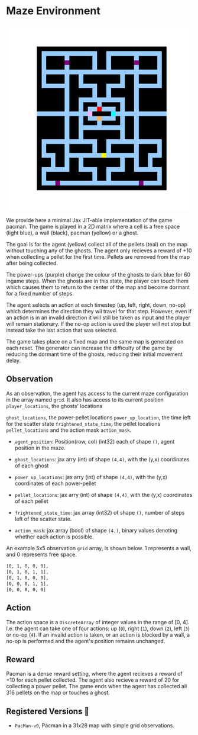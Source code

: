 # Maze Environment

<p align="center">
        <img src="../env_anim/pacman.gif" width="600"/>
</p>

We provide here a minimal Jax JIT-able implementation of the game pacman. The game is played in a 2D matrix where a cell is a free space (light blue), a wall (black), pacman (yellow) or a ghost.


The goal is for the agent (yellow) collect all of the pellets (teal) on the map without touching any of the ghosts. The agent only recieves a reward of +10 when collecting a pellet for the first time. Pellets are removed from the map after being collected. 

The power-ups (purple) change the colour of the ghosts to dark blue for 60 ingame steps. When the ghosts are in this state, the player can touch them which causes them to return to the center of the map and become dormant for a fixed number of steps.

The agent selects an action at each timestep (up, left, right, down, no-op) which determines the direction they wil travel for that step. However, even if an action is in an invalid direction it will still be taken as input and the player will remain stationary. If the no-op action is used the player will not stop but instead take the last action that was selected.

The game takes place on a fixed map and the same map is generated on each reset. The generator can increase the difficulty of the game by reducing the dormant time of the ghosts, reducing their initial movement delay.

## Observation
As an observation, the agent has access to the current maze configuration in the array named
`grid`. It also has access to its current position `player_locations`, the ghosts' locations

`ghost_locations`, the power-pellet locations `power_up_location`, the time left for the scatter state `frightened_state_time`, the pellet locations `pellet_locations` and the action
mask `action_mask`.

- `agent_position`: Position(row, col) (int32) each of shape `()`, agent position in the maze.

- `ghost_locations`: jax arry (int) of shape `(4,4)`, with the (y,x) coordinates of each ghost

- `power_up_locations`: jax arry (int) of shape `(4,4)`, with the (y,x) coordinates of each power-pellet

- `pellet_locations`: jax arry (int) of shape `(4,4)`, with the (y,x) coordinates of each pellet

- `frightened_state_time`: jax array (int32) of shape `()`, number of steps left of the scatter state.

- `action_mask`: jax array (bool) of shape `(4,)`, binary values denoting whether each action is
possible.

An example 5x5 observation `grid` array, is shown below. 1 represents a wall, and 0 represents free
space.

```
[0, 1, 0, 0, 0],
[0, 1, 0, 1, 1],
[0, 1, 0, 0, 0],
[0, 0, 0, 1, 1],
[0, 0, 0, 0, 0]
```


## Action
The action space is a `DiscreteArray` of integer values in the range of [0, 4]. I.e. the agent can
take one of four actions: up (`0`), right (`1`), down (`2`), left (`3`) or no-op (`4`). If an invalid action is
taken, or an action is blocked by a wall, a no-op is performed and the agent's position remains
unchanged.


## Reward
Pacman is a dense reward setting, where the agent recieves a reward of +10 for each pellet collected. The agent also recieve a reward of 20 for collecting a power pellet. The game ends when the agent has collected all 316 pellets on the map or touches a ghost.


## Registered Versions 📖
- `PacMan-v0`, Pacman in a 31x28 map with simple grid observations.
